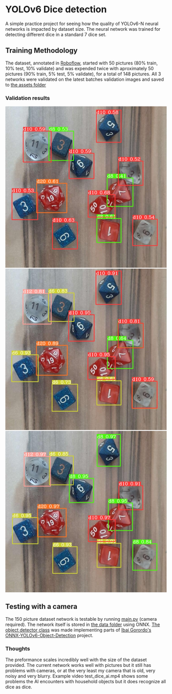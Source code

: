 # YOLOv6 Dice detection

A simple practice project for seeing how the quality of YOLOv6-N neural networks is impacted by dataset size. The neural network was trained for detecting different dice in a standard 7 dice set. 


## Training Methodology

The dataset, annotated in [Roboflow](https://roboflow.com/), started with 50 pictures (80% train, 10% test, 10% validate) and was expended twice with aproximately 50 pictures (90% train, 5% test, 5% validate), for a total of 148 pictures. All 3 networks were validated on the latest batches validation images and saved to [the assets folder](./assets)


### Validation results

![50 picture dataset](./assets/50picDataset/20221108_102249_jpg.rf.0eb85229706c611bd11b8bed011bf190.jpg)
![100 picture dataset](./assets/100picDataset/20221108_102249_jpg.rf.0eb85229706c611bd11b8bed011bf190.jpg)
![150 picture dataset](./assets/150picDataset/20221108_102249_jpg.rf.0eb85229706c611bd11b8bed011bf190.jpg)


## Testing with a camera

The 150 picture dataset network is testable by running [main.py](./main.py) (camera required). The network itself is stored in [the data folder](./data) using ONNX. [The object detector class](./detector.py) was made implementing parts of [Ibai Gorordo's](https://github.com/ibaiGorordo) [ONNX-YOLOv6-Object-Detection](https://github.com/ibaiGorordo/ONNX-YOLOv6-Object-Detection) project.


### Thoughts

The preformance scales incredibly well with the size of the dataset provided. The current network works well with pictures but it still has problems with cameras, or at the very least my camera that is old, very noisy and very blurry. Example video test_dice_ai.mp4 shows some problems the AI encounters with household objects but it does recognize all dice as dice.
